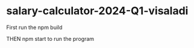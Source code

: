 # salary-calculator-2024-Q1-visaladi
First run the 
npm build 

THEN 
npm start 
to run the program
